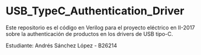# USB_TypeC_Authentication_Driver
Este repositorio es el código en Verilog para el proyecto eléctrico en II-2017 sobre la authenticación de productos en los drivers de USB tipo-C.

Estudiante: Andrés Sánchez López - B26214
